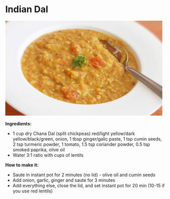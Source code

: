 # Indian Dal

![dal](dal.jpg)

**Ingredients:**

* 1 cup dry Chana Dal (split chickpeas) red/light yellow/dark yellow/black/green, onion, 1 tbsp ginger/galic paste, 1 tsp cumin seeds, 2 tsp turmeric powder, 1 tomato, 1.5 tsp coriander powder, 0.5 tsp smoked paprika, olive oil
* Water 3:1 ratio with cups of lentils

**How to make it:**

* Saute in instant pot for 2 minutes (no lid) - olive oil and cumin seeds
* Add onion, garlic, ginger and saute for 3 minutes
* Add everything else, close the lid, and set instant pot for 20 min (10-15 if you use red lentils)
